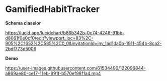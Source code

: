 # GamifiedHabitTracker


**Schema claselor**

https://lucid.app/lucidchart/b86b342b-0c74-4248-91bb-d8061f0e0cf0/edit?viewport_loc=83%2C-905%2C1652%2C585%2C0_0&invitationId=inv_1ad1da0b-1911-454b-8ca2-2bdf773d5006

**Demo**

https://user-images.githubusercontent.com/61534490/122096844-a869ae80-ce17-11eb-991f-b570ef98f1a4.mp4
